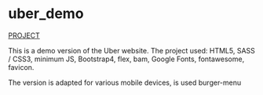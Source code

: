 # uber_demo

[PROJECT](https://keen-meitner-f5a007.netlify.app)

This is a demo version of the Uber website.
The project used:
HTML5, SASS / CSS3, minimum JS, Bootstrap4, flex, bam, Google Fonts, fontawesome, favicon.

The version is adapted for various mobile devices, is used burger-menu

